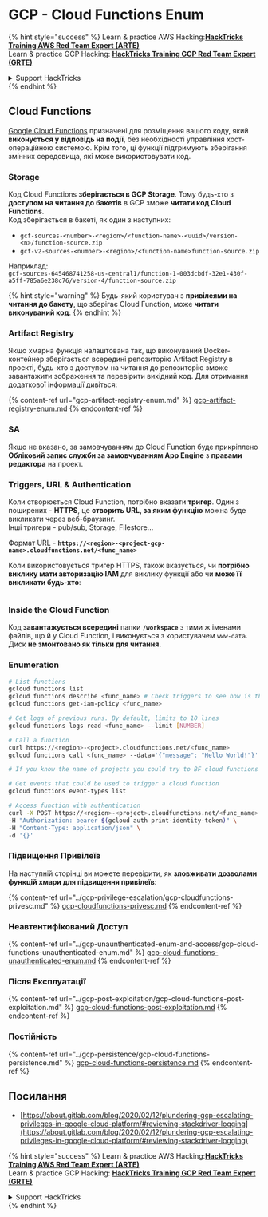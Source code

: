 # GCP - Cloud Functions Enum

{% hint style="success" %}
Learn & practice AWS Hacking:<img src="../../../.gitbook/assets/image (1).png" alt="" data-size="line">[**HackTricks Training AWS Red Team Expert (ARTE)**](https://training.hacktricks.xyz/courses/arte)<img src="../../../.gitbook/assets/image (1).png" alt="" data-size="line">\
Learn & practice GCP Hacking: <img src="../../../.gitbook/assets/image (2).png" alt="" data-size="line">[**HackTricks Training GCP Red Team Expert (GRTE)**<img src="../../../.gitbook/assets/image (2).png" alt="" data-size="line">](https://training.hacktricks.xyz/courses/grte)

<details>

<summary>Support HackTricks</summary>

* Check the [**subscription plans**](https://github.com/sponsors/carlospolop)!
* **Join the** 💬 [**Discord group**](https://discord.gg/hRep4RUj7f) or the [**telegram group**](https://t.me/peass) or **follow** us on **Twitter** 🐦 [**@hacktricks\_live**](https://twitter.com/hacktricks\_live)**.**
* **Share hacking tricks by submitting PRs to the** [**HackTricks**](https://github.com/carlospolop/hacktricks) and [**HackTricks Cloud**](https://github.com/carlospolop/hacktricks-cloud) github repos.

</details>
{% endhint %}

## Cloud Functions <a href="#reviewing-cloud-functions" id="reviewing-cloud-functions"></a>

[Google Cloud Functions](https://cloud.google.com/functions/) призначені для розміщення вашого коду, який **виконується у відповідь на події**, без необхідності управління хост-операційною системою. Крім того, ці функції підтримують зберігання змінних середовища, які може використовувати код.

### Storage

Код Cloud Functions **зберігається в GCP Storage**. Тому будь-хто з **доступом на читання до бакетів** в GCP зможе **читати код Cloud Functions**.\
Код зберігається в бакеті, як один з наступних:

* `gcf-sources-<number>-<region>/<function-name>-<uuid>/version-<n>/function-source.zip`
* `gcf-v2-sources-<number>-<region>/<function-name>function-source.zip`

Наприклад:\
`gcf-sources-645468741258-us-central1/function-1-003dcbdf-32e1-430f-a5ff-785a6e238c76/version-4/function-source.zip`

{% hint style="warning" %}
Будь-який користувач з **привілеями на читання до бакету**, що зберігає Cloud Function, може **читати виконуваний код**.
{% endhint %}

### Artifact Registry

Якщо хмарна функція налаштована так, що виконуваний Docker-контейнер зберігається всередині репозиторію Artifact Registry в проекті, будь-хто з доступом на читання до репозиторію зможе завантажити зображення та перевірити вихідний код. Для отримання додаткової інформації дивіться:

{% content-ref url="gcp-artifact-registry-enum.md" %}
[gcp-artifact-registry-enum.md](gcp-artifact-registry-enum.md)
{% endcontent-ref %}

### SA

Якщо не вказано, за замовчуванням до Cloud Function буде прикріплено **Обліковий запис служби за замовчуванням App Engine** з **правами редактора** на проект.

### Triggers, URL & Authentication

Коли створюється Cloud Function, потрібно вказати **тригер**. Один з поширених - **HTTPS**, це **створить URL, за яким функцію** можна буде викликати через веб-браузинг.\
Інші тригери - pub/sub, Storage, Filestore...

Формат URL - **`https://<region>-<project-gcp-name>.cloudfunctions.net/<func_name>`**

Коли використовується тригер HTTPS, також вказується, чи **потрібно виклику мати авторизацію IAM** для виклику функції або чи **може її викликати будь-хто**:

<figure><img src="../../../.gitbook/assets/image (19).png" alt=""><figcaption></figcaption></figure>

### Inside the Cloud Function

Код **завантажується всередині** папки **`/workspace`** з тими ж іменами файлів, що й у Cloud Function, і виконується з користувачем `www-data`.\
Диск **не змонтовано як тільки для читання.**

### Enumeration
```bash
# List functions
gcloud functions list
gcloud functions describe <func_name> # Check triggers to see how is this function invoked
gcloud functions get-iam-policy <func_name>

# Get logs of previous runs. By default, limits to 10 lines
gcloud functions logs read <func_name> --limit [NUMBER]

# Call a function
curl https://<region>-<project>.cloudfunctions.net/<func_name>
gcloud functions call <func_name> --data='{"message": "Hello World!"}'

# If you know the name of projects you could try to BF cloud functions names

# Get events that could be used to trigger a cloud function
gcloud functions event-types list

# Access function with authentication
curl -X POST https://<region>-<project>.cloudfunctions.net/<func_name> \
-H "Authorization: bearer $(gcloud auth print-identity-token)" \
-H "Content-Type: application/json" \
-d '{}'
```
### Підвищення Привілеїв

На наступній сторінці ви можете перевірити, як **зловживати дозволами функцій хмари для підвищення привілеїв**:

{% content-ref url="../gcp-privilege-escalation/gcp-cloudfunctions-privesc.md" %}
[gcp-cloudfunctions-privesc.md](../gcp-privilege-escalation/gcp-cloudfunctions-privesc.md)
{% endcontent-ref %}

### Неавтентифікований Доступ

{% content-ref url="../gcp-unaunthenticated-enum-and-access/gcp-cloud-functions-unauthenticated-enum.md" %}
[gcp-cloud-functions-unauthenticated-enum.md](../gcp-unaunthenticated-enum-and-access/gcp-cloud-functions-unauthenticated-enum.md)
{% endcontent-ref %}

### Після Експлуатації

{% content-ref url="../gcp-post-exploitation/gcp-cloud-functions-post-exploitation.md" %}
[gcp-cloud-functions-post-exploitation.md](../gcp-post-exploitation/gcp-cloud-functions-post-exploitation.md)
{% endcontent-ref %}

### Постійність

{% content-ref url="../gcp-persistence/gcp-cloud-functions-persistence.md" %}
[gcp-cloud-functions-persistence.md](../gcp-persistence/gcp-cloud-functions-persistence.md)
{% endcontent-ref %}

## Посилання

* [https://about.gitlab.com/blog/2020/02/12/plundering-gcp-escalating-privileges-in-google-cloud-platform/#reviewing-stackdriver-logging](https://about.gitlab.com/blog/2020/02/12/plundering-gcp-escalating-privileges-in-google-cloud-platform/#reviewing-stackdriver-logging)

{% hint style="success" %}
Learn & practice AWS Hacking:<img src="../../../.gitbook/assets/image (1).png" alt="" data-size="line">[**HackTricks Training AWS Red Team Expert (ARTE)**](https://training.hacktricks.xyz/courses/arte)<img src="../../../.gitbook/assets/image (1).png" alt="" data-size="line">\
Learn & practice GCP Hacking: <img src="../../../.gitbook/assets/image (2).png" alt="" data-size="line">[**HackTricks Training GCP Red Team Expert (GRTE)**<img src="../../../.gitbook/assets/image (2).png" alt="" data-size="line">](https://training.hacktricks.xyz/courses/grte)

<details>

<summary>Support HackTricks</summary>

* Check the [**subscription plans**](https://github.com/sponsors/carlospolop)!
* **Join the** 💬 [**Discord group**](https://discord.gg/hRep4RUj7f) or the [**telegram group**](https://t.me/peass) or **follow** us on **Twitter** 🐦 [**@hacktricks\_live**](https://twitter.com/hacktricks\_live)**.**
* **Share hacking tricks by submitting PRs to the** [**HackTricks**](https://github.com/carlospolop/hacktricks) and [**HackTricks Cloud**](https://github.com/carlospolop/hacktricks-cloud) github repos.

</details>
{% endhint %}
